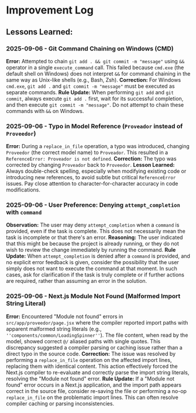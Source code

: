 # Improvement Log

## Lessons Learned:

### 2025-09-06 - Git Command Chaining on Windows (CMD)
**Error:** Attempted to chain `git add . && git commit -m "message"` using `&&` operator in a single `execute_command` call. This failed because `cmd.exe` (the default shell on Windows) does not interpret `&&` for command chaining in the same way as Unix-like shells (e.g., Bash, Zsh).
**Correction:** For Windows `cmd.exe`, `git add .` and `git commit -m "message"` must be executed as separate commands.
**Rule Update:** When performing `git add` and `git commit`, always execute `git add .` first, wait for its successful completion, and then execute `git commit -m "message"`. Do not attempt to chain these commands with `&&` on Windows.

### 2025-09-06 - Typo in Model Reference (`Proveador` instead of `Proveedor`)
**Error:** During a `replace_in_file` operation, a typo was introduced, changing `Proveedor` (the correct model name) to `Proveador`. This resulted in a `ReferenceError: Proveador is not defined`.
**Correction:** The typo was corrected by changing `Proveador` back to `Proveedor`.
**Lesson Learned:** Always double-check spelling, especially when modifying existing code or introducing new references, to avoid subtle but critical `ReferenceError` issues. Pay close attention to character-for-character accuracy in code modifications.

### 2025-09-06 - User Preference: Denying `attempt_completion` with `command`
**Observation:** The user may deny `attempt_completion` when a `command` is provided, even if the task is complete. This does not necessarily mean the task is incomplete or that there's an error.
**Reasoning:** The user indicated that this might be because the project is already running, or they do not wish to review the change immediately by running the command.
**Rule Update:** When `attempt_completion` is denied after a `command` is provided, and no explicit error feedback is given, consider the possibility that the user simply does not want to execute the command at that moment. In such cases, ask for clarification if the task is truly complete or if further actions are required, rather than assuming an error in the solution.

### 2025-09-06 - Next.js Module Not Found (Malformed Import String Literal)
**Error:** Encountered "Module not found" errors in `src/app/proveedor/page.jsx` where the compiler reported import paths with apparent malformed string literals (e.g., `''components/common/LoadingSpinner''`). The file content, when read by the model, showed correct `@/` aliased paths with single quotes. This discrepancy suggested a compiler parsing or caching issue rather than a direct typo in the source code.
**Correction:** The issue was resolved by performing a `replace_in_file` operation on the affected import lines, replacing them with identical content. This action effectively forced the Next.js compiler to re-evaluate and correctly parse the import string literals, resolving the "Module not found" error.
**Rule Update:** If a "Module not found" error occurs in a Next.js application, and the import path appears correct in the source file, consider re-saving the file or performing a no-op `replace_in_file` on the problematic import lines. This can often resolve compiler caching or parsing inconsistencies.
